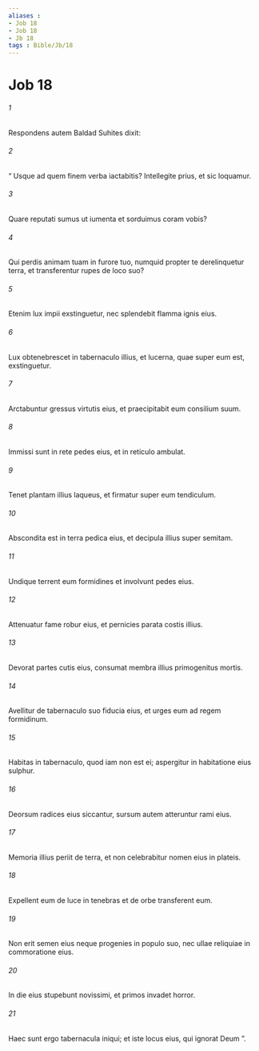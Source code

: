 ```yaml
---
aliases : 
- Job 18
- Job 18
- Jb 18
tags : Bible/Jb/18
---
```


# Job 18

###### 1
Respondens autem Baldad Suhites dixit:
###### 2
“ Usque ad quem finem verba iactabitis? Intellegite prius, et sic loquamur.
###### 3
Quare reputati sumus ut iumenta et sorduimus coram vobis?
###### 4
Qui perdis animam tuam in furore tuo, numquid propter te derelinquetur terra, et transferentur rupes de loco suo?
###### 5
Etenim lux impii exstinguetur, nec splendebit flamma ignis eius.
###### 6
Lux obtenebrescet in tabernaculo illius, et lucerna, quae super eum est, exstinguetur.
###### 7
Arctabuntur gressus virtutis eius, et praecipitabit eum consilium suum.
###### 8
Immissi sunt in rete pedes eius, et in reticulo ambulat.
###### 9
Tenet plantam illius laqueus, et firmatur super eum tendiculum.
###### 10
Abscondita est in terra pedica eius, et decipula illius super semitam.
###### 11
Undique terrent eum formidines et involvunt pedes eius.
###### 12
Attenuatur fame robur eius, et pernicies parata costis illius.
###### 13
Devorat partes cutis eius, consumat membra illius primogenitus mortis.
###### 14
Avellitur de tabernaculo suo fiducia eius, et urges eum ad regem formidinum.
###### 15
Habitas in tabernaculo, quod iam non est ei; aspergitur in habitatione eius sulphur.
###### 16
Deorsum radices eius siccantur, sursum autem atteruntur rami eius.
###### 17
Memoria illius periit de terra, et non celebrabitur nomen eius in plateis.
###### 18
Expellent eum de luce in tenebras et de orbe transferent eum.
###### 19
Non erit semen eius neque progenies in populo suo, nec ullae reliquiae in commoratione eius.
###### 20
In die eius stupebunt novissimi, et primos invadet horror.
###### 21
Haec sunt ergo tabernacula iniqui; et iste locus eius, qui ignorat Deum ”.
